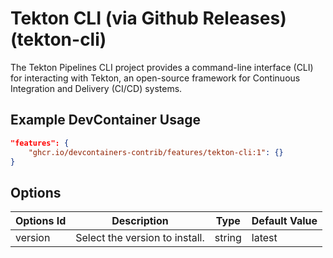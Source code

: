 
# Tekton CLI (via Github Releases) (tekton-cli)

The Tekton Pipelines CLI project provides a command-line interface (CLI) for interacting with Tekton, an open-source framework for Continuous Integration and Delivery (CI/CD) systems.

## Example DevContainer Usage

```json
"features": {
    "ghcr.io/devcontainers-contrib/features/tekton-cli:1": {}
}
```

## Options

| Options Id | Description | Type | Default Value |
|-----|-----|-----|-----|
| version | Select the version to install. | string | latest |


